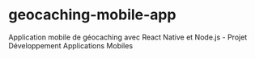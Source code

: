 # geocaching-mobile-app
Application mobile de géocaching avec React Native et Node.js - Projet Développement Applications Mobiles
